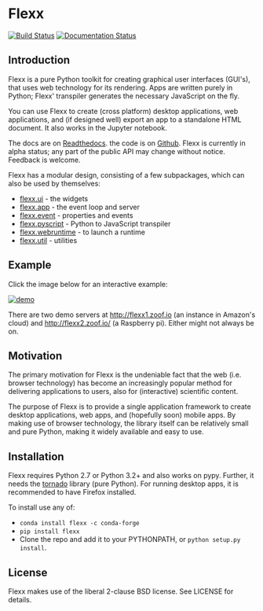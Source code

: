 Flexx
=====

[![Build Status](https://travis-ci.org/zoofIO/flexx.svg)](https://travis-ci.org/zoofIO/flexx)
[![Documentation Status](https://readthedocs.org/projects/flexx/badge/?version=latest)](https://flexx.readthedocs.org)

Introduction
------------

Flexx is a pure Python toolkit for creating graphical user interfaces
(GUI's), that uses web technology for its rendering. Apps are written
purely in Python; Flexx' transpiler generates the necessary JavaScript
on the fly.

You can use Flexx to create (cross platform) desktop applications, web
applications, and (if designed well) export an app to a standalone HTML
document. It also works in the Jupyter notebook.

The docs are on [Readthedocs](http://flexx.readthedocs.io).
the code is on [Github](http://github.com/zoofio/flexx).
Flexx is currently in alpha status; any part of the public API may
change without notice. Feedback is welcome.

Flexx has a modular design, consisting of a few subpackages, which can
also be used by themselves:

* [flexx.ui](http://flexx.readthedocs.io/en/stable/ui/) - the widgets
* [flexx.app](http://flexx.readthedocs.io/en/stable/app/) - the event loop and server
* [flexx.event](http://flexx.readthedocs.io/en/stable/event/) - properties and events
* [flexx.pyscript](http://flexx.readthedocs.io/en/stable/pyscript/) - Python to JavaScript transpiler
* [flexx.webruntime](http://flexx.readthedocs.io/en/stable/webruntime/) - to launch a runtime
* [flexx.util](http://flexx.readthedocs.io/en/stable/util/) - utilities


Example
-------

Click the image below for an interactive example:

[![demo](https://dl.dropboxusercontent.com/u/1463853/images/flexx_demo_300.png)](http://flexx.readthedocs.io/en/latest/ui/examples/demo_src.html)

There are two demo servers at http://flexx1.zoof.io (an instance in Amazon's cloud)
and http://flexx2.zoof.io/ (a Raspberry pi). Either might not always be on.


Motivation
----------

The primary motivation for Flexx is the undeniable fact that the web
(i.e. browser technology) has become an increasingly popular method for
delivering applications to users, also for (interactive) scientific
content.

The purpose of Flexx is to provide a single application framework to
create desktop applications, web apps, and (hopefully soon) mobile apps.
By making use of browser technology, the library itself can be
relatively small and pure Python, making it widely available and easy
to use.


Installation
------------

Flexx requires Python 2.7 or Python 3.2+ and also works on pypy. Further,
it needs the [tornado](http://www.tornadoweb.org) library (pure Python).
For running desktop apps, it is recommended to have Firefox installed.

To install use any of:

* ``conda install flexx -c conda-forge``
* ``pip install flexx``
* Clone the repo and add it to your PYTHONPATH, or ``python setup.py install``.


License
-------

Flexx makes use of the liberal 2-clause BSD license. See LICENSE for details.
